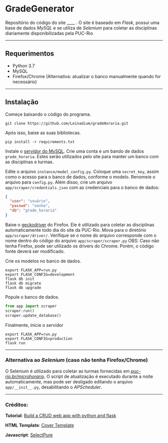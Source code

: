 # GradeGenerator

Repositório do código do site ____ . O site é baseado em *Flask*, possui uma base de dados *MySQL*
e se utiliza de *Selenium* para coletar as disciplinas diariamente disponibilizadas pela PUC-Rio

---

## Requerimentos

* Python 3.7
* MySQL
* Firefox/Chrome (Alternativa: atualizar o banco manualmente quando for necessário)

---

## Instalação

Começe baixando o código do programa.

`git clone https://github.com/Leinadium/gradeHoraria.git`    

Após isso, baixe as suas bibliotecas.

`pip install -r requirements.txt`


Instale o [servidor do MySQL](https://dev.mysql.com/downloads/mysql/).
Crie uma conta e um bando de dados `grade_horaria`. Estes serão utilizados 
pelo site para manter um banco com as disciplinas e turmas.

Edite o arquivo `instance/model_config.py`. Coloque uma `secret_key`, assim como
o acesso para o banco de dados, conforme o modelo. Renomeie o arquivo para `config.py`.
Além disso, crie um arquivo `app/scraper/credentials.json` com as credenciais para o banco de dados:

```json
{
  "user": "usuário",
  "passwd": "senha",
  "db": "grade_horaria"
}
```

Baixe o [geckodriver](https://github.com/mozilla/geckodriver/releases) do Firefox. Ele
é utilizado para coletar as disciplinas automaticamente todo dia do site da PUC-Rio. Mova
para o diretório `app/scraper/driver/`. Verifique se o nome do arquivo corresponde com o nome dentro do código
do arquivo `app/scraper/scraper.py` 
OBS: Caso não tenha Firefox, pode ser utilizado os drivers do Chrome. Porém, o código fonte deverá ser modificado.


Crie os modelos no banco de dados.
```shell
export FLASK_APP=run.py
export FLASK_CONFIG=development
flask db init
flask db migrate
flask db upgrade
```

Popule o banco de dados.
```python
from app import scraper
scraper.run()
scraper.update_database()
```

Finalmente, inicie o servidor
```shell
export FLASK_APP=run.py
export FLASK_CONFIG=production
flask run
```

---

### Alternativa ao *Selenium* (caso não tenha Firefox/Chrome)
O Selenium é utilizado para coletar as turmas fornecidas em *[puc-rio.br/microhorario]()*.
O script de atualização é executado durante a noite automaticamente, mas pode ser desligado editando o arquivo
`app/__init__.py`, desabilitando o *APScheduler*.

---

### Créditos:

**Tutorial**: [Build a CRUD web app with python and flask](https://www.digitalocean.com/community/tutorials/build-a-crud-web-app-with-python-and-flask-part-one)

**HTML Template**: [Cover Template](https://getbootstrap.com/docs/5.0/examples/cover/#)

**Javascript**: [SelectPure](https://www.cssscript.com/multi-select-autocomplete-selectpure/)